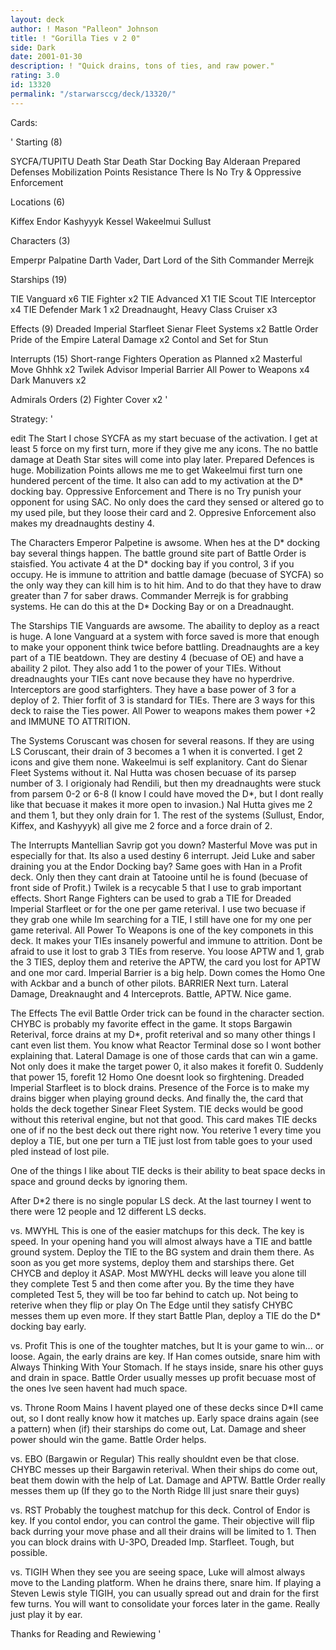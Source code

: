 ```yaml
---
layout: deck
author: ! Mason "Palleon" Johnson
title: ! "Gorilla Ties v 2 0"
side: Dark
date: 2001-01-30
description: ! "Quick drains, tons of ties, and raw power."
rating: 3.0
id: 13320
permalink: "/starwarsccg/deck/13320/"
---
```

Cards: 

' Starting (8)

SYCFA/TUPITU
Death Star
Death Star Docking Bay
Alderaan
Prepared Defenses
Mobilization Points
Resistance
There Is No Try & Oppressive Enforcement

Locations (6)

Kiffex
Endor
Kashyyyk
Kessel
Wakeelmui
Sullust


Characters (3)

Emperpr Palpatine
Darth Vader, Dart Lord of the Sith
Commander Merrejk

Starships (19)

TIE Vanguard x6
TIE Fighter x2
TIE Advanced X1
TIE Scout
TIE Interceptor x4
TIE Defender Mark 1 x2
Dreadnaught, Heavy Class Cruiser x3

Effects (9)
Dreaded Imperial Starfleet
Sienar Fleet Systems x2
Battle Order
Pride of the Empire
Lateral Damage x2
Contol and Set for Stun

Interrupts (15)
Short-range Fighters
Operation as Planned x2
Masterful Move
Ghhhk x2
Twilek Advisor
Imperial Barrier
All Power to Weapons x4
Dark Manuvers x2

Admirals Orders (2)
Fighter Cover x2   '

Strategy: '


edit The Start
I chose SYCFA as my start becuase of the activation. I get at least 5 force on my first turn, more if they give me any icons. The no battle damage at Death Star sites will come into play later. Prepared Defences is huge. Mobilization Points allows me me to get Wakeelmui first turn one hundered percent of the time. It also can add to my activation at the D* docking bay. Oppressive Enforcement and There is no Try punish your opponent for using SAC. No only does the card they sensed or altered go to my used pile, but they loose their card and 2. Oppresive Enforcement also makes my dreadnaughts destiny 4.

The Characters
Emperor Palpetine is awsome. When hes at the D* docking bay several things happen. The battle ground site part of Battle Order is staisfied. You activate 4 at the D* docking bay if you control, 3 if you occupy. He is immune to attrition and battle damage (becuase of SYCFA) so the only way they can kill him is to hit him. And to do that they have to draw greater than 7 for saber draws. Commander Merrejk is for grabbing systems. He can do this at the D* Docking Bay or on a Dreadnaught.

The Starships
TIE Vanguards are awsome. The abaility to deploy as a react is huge. A lone Vanguard at a system with force saved is more that enough to make your opponent think twice before battling. Dreadnaughts are a key part of a TIE beatdown. They are destiny 4 (becuase of OE) and have a abaility 2 pilot. They also add 1 to the power of your TIEs. Without dreadnaughts your TIEs cant nove because they have no hyperdrive. Interceptors are good starfighters. They have a base power of 3 for a deploy of 2. Thier forfit of 3 is standard for TIEs. There are 3 ways for this deck to raise the Ties power. All Power to weapons makes them power +2 and IMMUNE TO ATTRITION.

The Systems
Coruscant was chosen for several reasons. If they are using LS Coruscant, their drain of 3 becomes a 1 when it is converted. I get 2 icons and give them none. Wakeelmui is self explanitory. Cant do Sienar Fleet Systems without it. Nal Hutta was chosen becuase of its parsep number of 3. I origionaly had Rendili, but then my dreadnaughts were stuck from parsem 0-2 or 6-8 (I know I could have moved the D*, but I dont really like that becuase it makes it more open to invasion.) Nal Hutta gives me 2 and them 1, but they only drain for 1. The rest of the systems (Sullust, Endor, Kiffex, and Kashyyyk) all give me 2 force and a force drain of 2.

The Interrupts
Mantellian Savrip got you down? Masterful Move was put in especially for that. Its also a used destiny 6 interrupt. Jeid Luke and saber draining you at the Endor Docking bay? Same goes with Han in a Profit deck. Only then they cant drain at Tatooine until he is found (becuase of front side of Profit.) Twilek is a recycable 5 that I use to grab important effects. Short Range Fighters can be used to grab a TIE for Dreaded Imperial Starfleet or for the one per game reterival. I use two becuase if they grab one while Im searching for a TIE, I still have one for my one per game reterival. All Power To Weapons is one of the key componets in this deck. It makes your TIEs insanely powerful and immune to attrition. Dont be afraid to use it lost to grab 3 TIEs from reserve. You loose APTW and 1, grab the 3 TIES, deploy them and reterive the APTW, the card you lost for APTW and one mor card. Imperial Barrier is a big help. Down comes the Homo One with Ackbar and a bunch of other pilots. BARRIER Next turn. Lateral Damage, Dreaknaught and 4 Interceprots. Battle, APTW. Nice game.

The Effects
The evil Battle Order trick can be found in the character section. CHYBC is probably my favorite effect in the game. It stops Bargawin Reterival, force drains at my D*, profit reterival and so many other things I cant even list them. You know what Reactor Terminal dose so I wont bother explaining that. Lateral Damage is one of those cards that can win a game. Not only does it make the target power 0, it also makes it forefit 0. Suddenly that power 15, forefit 12 Homo One doesnt look so firghtening. Dreaded Imperial Starfleet is to block drains. Presence of the Force is to make my drains bigger when playing ground decks. And finally the, the card that holds the deck together Sinear Fleet System. TIE decks would be good without this reterival engine, but not that good. This card makes TIE decks one of if no the best deck out there right now. You reterive 1 every time you deploy a TIE, but one per turn a TIE just lost from table goes to your used pled instead of lost pile.

One of the things I like about TIE decks is their ability to beat space decks in space and ground decks by ignoring them.

After D*2 there is no single popular LS deck. At the last tourney I went to there were 12 people and 12 different LS decks.

vs. MWYHL
This is one of the easier matchups for this deck. The key is speed. In your opening hand you will almost always have a TIE and battle ground system. Deploy the TIE to the BG system and drain them there. As soon as you get more systems, deploy them and starships there. Get CHYCB and deploy it ASAP. Most MWYHL decks will leave you alone till they complete Test 5 and then come after you. By the time they have completed Test 5, they will be too far behind to catch up. Not being to reterive when they flip or play On The Edge until they satisfy CHYBC messes them up even more. If they start Battle Plan, deploy a TIE do the D* docking bay early.

vs. Profit
This is one of the toughter matches, but It is your game to win... or loose. Again, the early drains are key. If Han comes outside, snare him with Always Thinking With Your Stomach. If he stays inside, snare his other guys and drain in space. Battle Order usually messes up profit becuase most of the ones Ive seen havent had much space.

vs. Throne Room Mains
I havent played one of these decks since D*II came out, so I dont really know how it matches up. Early space drains again (see a pattern) when (if) their starships do come out, Lat. Damage and sheer power should win the game. Battle Order helps.

vs. EBO (Bargawin or Regular)
This really shouldnt even be that close. CHYBC messes up their Bargawin reterival. When their ships do come out, beat them dowin with the help of Lat. Damage and APTW. Battle Order really messes them up (If they go to the North Ridge Ill just snare their guys)

vs. RST
Probably the toughest matchup for this deck. Control of Endor is key. If you contol endor, you can control the game. Their objective will flip back durring your move phase and all their drains will be limited to 1. Then you can block drains with U-3PO, Dreaded Imp. Starfleet. Tough, but possible.

vs. TIGIH
When they see you are seeing space, Luke will almost always move to the Landing platform. When he drains there, snare him. If playing a Steven Lewis style TIGIH, you can usually spread out and drain for the first few turns. You will want to consolidate your forces later in the game. Really just play it by ear.

Thanks for Reading and Rewiewing   '
